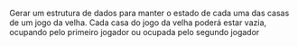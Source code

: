 Gerar um estrutura  de dados  para manter o estado de cada uma das casas de um jogo da velha.
Cada casa do jogo da velha poderá estar vazia, ocupando pelo primeiro jogador ou ocupada pelo segundo jogador 